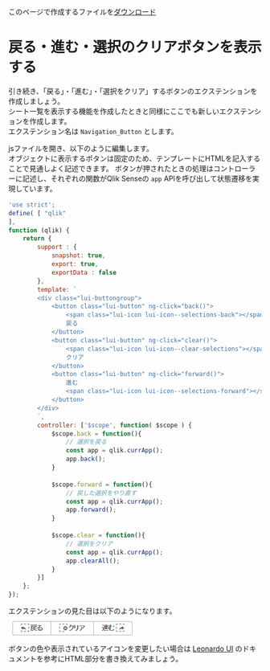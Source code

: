 このページで作成するファイルを[ダウンロード](https://github.com/ISLdekura/QsExtensionTutorialSite/tree/master/Working_Extension/2_2)

# 戻る・進む・選択のクリアボタンを表示する

引き続き、「戻る」・「進む」・「選択をクリア」するボタンのエクステンションを作成しましょう。  
シート一覧を表示する機能を作成したときと同様にここでも新しいエクステンションを作成します。  
エクステンション名は `Navigation_Button` とします。

jsファイルを開き、以下のように編集します。  
オブジェクトに表示するボタンは固定のため、テンプレートにHTMLを記入することで見通しよく記述できます。
ボタンが押されたときの処理はコントローラーに記述し、それぞれの関数がQlik Senseの `app` APIを呼び出して状態遷移を実現しています。

```js
'use strict';
define( [ "qlik"
],
function (qlik) {
	return {
		support : {
			snapshot: true,
			export: true,
			exportData : false
		},
		template: `
		<div class="lui-buttongroup">
			<button class="lui-button" ng-click="back()">
				<span class="lui-icon lui-icon--selections-back"></span>
				戻る
			</button>
			<button class="lui-button" ng-click="clear()">
				<span class="lui-icon lui-icon--clear-selections"></span>
				クリア
			</button>
			<button class="lui-button" ng-click="forward()">
				進む
				<span class="lui-icon lui-icon--selections-forward"></span>
			</button>
		</div>
		`,
		controller: ['$scope', function( $scope ) {
			$scope.back = function(){
                // 選択を戻る
				const app = qlik.currApp();
				app.back();
			}

			$scope.forward = function(){
                // 戻した選択をやり直す
				const app = qlik.currApp();
				app.forward();
			}

			$scope.clear = function(){
                // 選択をクリア
				const app = qlik.currApp();
				app.clearAll();
			}
		}]
	};
});
```

エクステンションの見た目は以下のようになります。  
![navigationExtension](img/navigationExtension.png)  
ボタンの色や表示されているアイコンを変更したい場合は [Leonardo UI](https://qlik-oss.github.io/leonardo-ui/icons.html) のドキュメントを参考にHTML部分を書き換えてみましょう。
